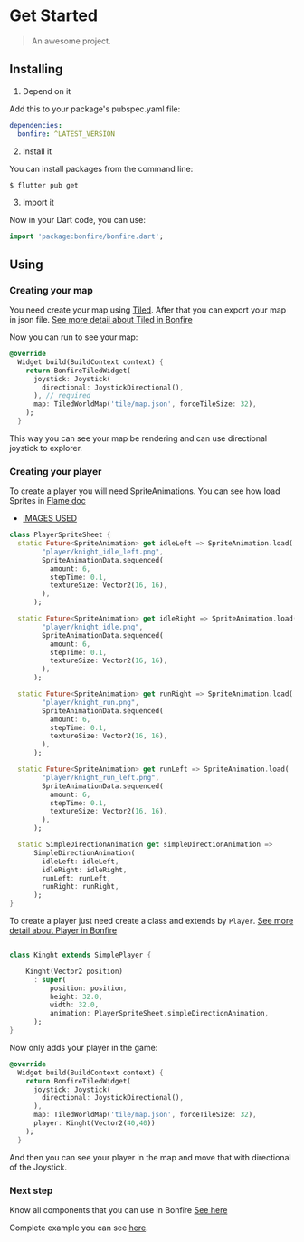 # Get Started

> An awesome project.

## Installing

1. Depend on it

Add this to your package's pubspec.yaml file:

```yaml
dependencies:
  bonfire: ^LATEST_VERSION
```

2. Install it

You can install packages from the command line:

```
$ flutter pub get
```

3. Import it

Now in your Dart code, you can use:

```dart
import 'package:bonfire/bonfire.dart';
```

## Using

### Creating your map
You need create your map using [Tiled](https://www.mapeditor.org/). After that you can export your map in json file. [See more detail about Tiled in Bonfire](tiled_support)

Now you can run to see your map:


```dart
@override
  Widget build(BuildContext context) {
    return BonfireTiledWidget(
      joystick: Joystick(
        directional: JoystickDirectional(),
      ), // required
      map: TiledWorldMap('tile/map.json', forceTileSize: 32),
    );
  }
```

This way you can see your map be rendering and can use directional joystick to explorer.


### Creating your player

To create a player you will need SpriteAnimations. You can see how load Sprites in [Flame doc](https://docs.flame-engine.org/1.0.0-releasecandidate.15/images.html)

- [IMAGES USED](https://github.com/RafaelBarbosatec/bonfire/tree/master/example/assets/images/player)

```dart
class PlayerSpriteSheet {
  static Future<SpriteAnimation> get idleLeft => SpriteAnimation.load(
        "player/knight_idle_left.png",
        SpriteAnimationData.sequenced(
          amount: 6,
          stepTime: 0.1,
          textureSize: Vector2(16, 16),
        ),
      );

  static Future<SpriteAnimation> get idleRight => SpriteAnimation.load(
        "player/knight_idle.png",
        SpriteAnimationData.sequenced(
          amount: 6,
          stepTime: 0.1,
          textureSize: Vector2(16, 16),
        ),
      );

  static Future<SpriteAnimation> get runRight => SpriteAnimation.load(
        "player/knight_run.png",
        SpriteAnimationData.sequenced(
          amount: 6,
          stepTime: 0.1,
          textureSize: Vector2(16, 16),
        ),
      );

  static Future<SpriteAnimation> get runLeft => SpriteAnimation.load(
        "player/knight_run_left.png",
        SpriteAnimationData.sequenced(
          amount: 6,
          stepTime: 0.1,
          textureSize: Vector2(16, 16),
        ),
      );

  static SimpleDirectionAnimation get simpleDirectionAnimation =>
      SimpleDirectionAnimation(
        idleLeft: idleLeft,
        idleRight: idleRight,
        runLeft: runLeft,
        runRight: runRight,
      );
}
```


To create a player just need create a class and extends by `Player`. [See more detail about Player in Bonfire](player)


```dart

class Kinght extends SimplePlayer {

    Kinght(Vector2 position)
      : super(
          position: position, 
          height: 32.0, 
          width: 32.0, 
          animation: PlayerSpriteSheet.simpleDirectionAnimation,
      );
}

```

Now only adds your player in the game:


```dart
@override
  Widget build(BuildContext context) {
    return BonfireTiledWidget(
      joystick: Joystick(
        directional: JoystickDirectional(),
      ), 
      map: TiledWorldMap('tile/map.json', forceTileSize: 32),
      player: Kinght(Vector2(40,40))
    );
  }
```

And then you can see your player in the map and move that with directional of the Joystick.

### Next step
Know all components that you can use in Bonfire [See here](oerview)

Complete example you can see [here](https://github.com/RafaelBarbosatec/bonfire/tree/1.0.0-rc/example).